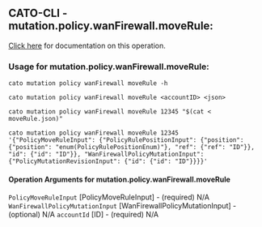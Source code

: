 
## CATO-CLI - mutation.policy.wanFirewall.moveRule:
[Click here](https://api.catonetworks.com/documentation/#mutation-moveRule) for documentation on this operation.

### Usage for mutation.policy.wanFirewall.moveRule:

`cato mutation policy wanFirewall moveRule -h`

`cato mutation policy wanFirewall moveRule <accountID> <json>`

`cato mutation policy wanFirewall moveRule 12345 "$(cat < moveRule.json)"`

`cato mutation policy wanFirewall moveRule 12345 '{"PolicyMoveRuleInput": {"PolicyRulePositionInput": {"position": {"position": "enum(PolicyRulePositionEnum)"}, "ref": {"ref": "ID"}}, "id": {"id": "ID"}}, "WanFirewallPolicyMutationInput": {"PolicyMutationRevisionInput": {"id": {"id": "ID"}}}}'`

#### Operation Arguments for mutation.policy.wanFirewall.moveRule ####
`PolicyMoveRuleInput` [PolicyMoveRuleInput] - (required) N/A 
`WanFirewallPolicyMutationInput` [WanFirewallPolicyMutationInput] - (optional) N/A 
`accountId` [ID] - (required) N/A 
